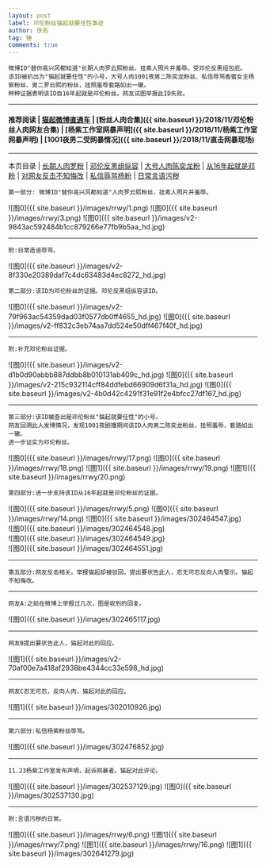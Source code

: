 ```yaml
---
layout: post
label: 邓伦粉丝猫起就要任性事迹
author: 佚名
tag: 锤
comments: true
---
```


    微博ID"替你高兴风都知道"长期人肉罗云熙粉丝，挂素人照片并羞辱。受邓伦反黑组包庇。
    该ID被扒出为"猫起就要任性"的小号，大号人肉1001夜男二陈奕龙粉丝、私信辱骂香蜜女主杨紫粉丝、男二罗云熙的粉丝，挂照羞辱套路如出一辙。
    种种证据表明该ID自16年起就是邓伦粉丝。网友试图举报此ID失败。
    
---

#### 推荐阅读 | [猫起微博直通车](https://www.weibo.com/p/1005051713274553) | [粉丝人肉合集]({{ site.baseurl }}/2018/11/邓伦粉丝人肉网友合集) | [杨紫工作室网暴声明]({{ site.baseurl }}/2018/11/杨紫工作室网暴声明) | [1001夜男二受网暴情况]({{ site.baseurl }}/2018/11/直击网暴现场) 

---

本页目录 \| [长期人肉罗粉](#dxjja) \| [邓伦反黑组纵容](#dxjjb)  \| [大号人肉陈奕龙粉](#dxjjc) \| [从16年起就是邓粉](#dxjjd)  \| [对网友反击不知悔改](#dxjje)  \| [私信辱骂杨粉](#dxjjf)  \| [日常言语污秽](#dxjjg)


<a name="dxjja"></a>


    第一部分: 微博ID"替你高兴风都知道"人肉罗云熙粉丝，挂素人照片并羞辱。
    
![图0]({{ site.baseurl }}/images/rrwy/1.png)
![图0]({{ site.baseurl }}/images/rrwy/3.png)
![图0]({{ site.baseurl }}/images/v2-9843ac592484b1cc879266e77fb9b5aa_hd.jpg)

---

    附:日常造谣辱骂。

![图0]({{ site.baseurl }}/images/v2-8f330e20389daf7c4dc63483d4ec8272_hd.jpg)


<a name="dxjjb"></a>


    第二部分:该ID为邓伦粉丝的证据。邓伦反黑组纵容该ID。

![图0]({{ site.baseurl }}/images/v2-79f963ac54359dad03f0577db0ff4655_hd.jpg)
![图0]({{ site.baseurl }}/images/v2-ff832c3eb74aa7dd524e50dff467f40f_hd.jpg)

---

    附:补充邓伦粉丝证据。

![图0]({{ site.baseurl }}/images/v2-d1b0d90abbb887ddbb8b010131ab409c_hd.jpg)
![图0]({{ site.baseurl }}/images/v2-215c932114cff84ddfebd66909d6f31a_hd.jpg)
![图0]({{ site.baseurl }}/images/v2-4b0d42c4291f31e91f2e4bfcc27df167_hd.jpg)

---

<a name="dxjjc"></a>


    第三部分:该ID被查出是邓伦粉丝"猫起就要任性"的小号。
    网友回溯此人发博情况，发现1001夜剧播期间该ID人肉男二陈奕龙粉丝，挂照羞辱，套路如出一辙。
    进一步证实为邓伦粉丝。
    
![图0]({{ site.baseurl }}/images/rrwy/17.png)
![图0]({{ site.baseurl }}/images/rrwy/18.png)
![图1]({{ site.baseurl }}/images/rrwy/19.png)
![图1]({{ site.baseurl }}/images/rrwy/20.png)


<a name="dxjjd"></a>

    第四部分:进一步支持该ID从16年起就是邓伦粉丝的证据。

![图0]({{ site.baseurl }}/images/rrwy/5.png)
![图0]({{ site.baseurl }}/images/rrwy/14.png)
![图0]({{ site.baseurl }}/images/302464547.jpg)    
![图0]({{ site.baseurl }}/images/302464548.jpg)    
![图0]({{ site.baseurl }}/images/302464549.jpg)    
![图0]({{ site.baseurl }}/images/302464551.jpg)   

---

<a name="dxjje"></a>

    第五部分:网友反击相关。举报猫起却被驳回，提出要状告此人，忍无可忍反向人肉警示。猫起不知悔改。

---
    
    网友A:之前在微博上举报过几次，图是收到的回复。

![图0]({{ site.baseurl }}/images/302465117.jpg) 

---

    网友B提出要状告此人，猫起对此的回应。    

![图1]({{ site.baseurl }}/images/v2-70af00e7a418af2938be4344cc33e598_hd.jpg)

---

    网友C忍无可忍，反向人肉，猫起对此的回应。    

![图1]({{ site.baseurl }}/images/302010926.jpg)

---

<a name="dxjjf"></a>

    第六部分:私信杨紫粉丝辱骂。

![图0]({{ site.baseurl }}/images/302476852.jpg) 

---

    11.23杨紫工作室发布声明，起诉网暴者。猫起对此评论。

![图0]({{ site.baseurl }}/images/302537129.jpg) 
![图0]({{ site.baseurl }}/images/302537130.jpg) 

---

<a name="dxjjg"></a>

    附:言语污秽的日常。

![图0]({{ site.baseurl }}/images/rrwy/6.png)
![图1]({{ site.baseurl }}/images/rrwy/7.png)
![图1]({{ site.baseurl }}/images/rrwy/16.png)
![图1]({{ site.baseurl }}/images/302641279.jpg)
